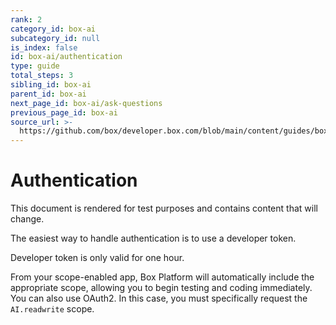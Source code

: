 ```yaml
---
rank: 2
category_id: box-ai
subcategory_id: null
is_index: false
id: box-ai/authentication
type: guide
total_steps: 3
sibling_id: box-ai
parent_id: box-ai
next_page_id: box-ai/ask-questions
previous_page_id: box-ai
source_url: >-
  https://github.com/box/developer.box.com/blob/main/content/guides/box-ai/authentication.md
---
```

# Authentication

<Message type="warning">

This document is rendered for test purposes and contains content that
will change.

</Message>

The easiest way to handle authentication is to
use a developer token.

<Message type="notice">

Developer token is only valid for one hour.

</Message>

From your scope-enabled app, Box Platform will
automatically include the appropriate scope,
allowing you to begin testing and coding immediately.
You can also use OAuth2.
In this case, you must specifically request
the `AI.readwrite` scope.